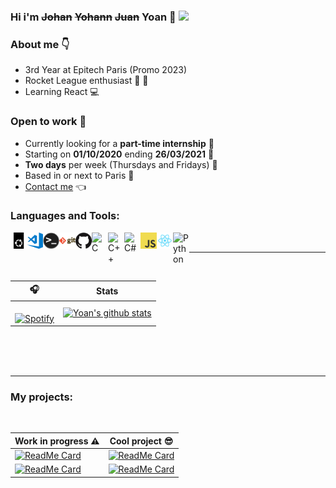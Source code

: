 ### Hi i'm ~~Johan~~ ~~Yohann~~ ~~Juan~~ Yoan 👋 ![](https://komarev.com/ghpvc/?username=yoansj&color=blueviolet&label=Viewers)

### About me :point_down:
* 3rd Year at Epitech Paris (Promo 2023)
* Rocket League enthusiast :car: :rocket:
* Learning React :computer:

### Open to work :briefcase:
* Currently looking for a **part-time internship** :briefcase:
* Starting on **01/10/2020** ending **26/03/2021** :calendar:
* **Two days** per week (Thursdays and Fridays) :calendar:
* Based in or next to Paris :office:
* [Contact me](mailto:yoan.saint-juste@epitech.eu) :point_left:

### Languages and Tools:
<img align="left" alt="Ubuntu" width="26px" src="https://raw.githubusercontent.com/devicons/devicon/master/icons/ubuntu/ubuntu-plain.svg" />
<img align="left" alt="Visual Studio Code" width="26px" src="https://raw.githubusercontent.com/github/explore/80688e429a7d4ef2fca1e82350fe8e3517d3494d/topics/visual-studio-code/visual-studio-code.png" />
<img align="left" alt="Terminal" width="26px" src="https://raw.githubusercontent.com/github/explore/80688e429a7d4ef2fca1e82350fe8e3517d3494d/topics/terminal/terminal.png" />
<img align="left" alt="Git" width="26px" src="https://raw.githubusercontent.com/github/explore/80688e429a7d4ef2fca1e82350fe8e3517d3494d/topics/git/git.png" />
<img align="left" alt="GitHub" width="26px" src="https://raw.githubusercontent.com/github/explore/78df643247d429f6cc873026c0622819ad797942/topics/github/github.png" />
<img align="left" alt="C" width="26px" src="https://raw.githubusercontent.com/jmnote/z-icons/master/svg/c.svg" />
<img align="left" alt="C++" width="26px" src="https://raw.githubusercontent.com/jmnote/z-icons/master/svg/cpp.svg" />
<img align="left" alt="C#" width="26px" src="https://raw.githubusercontent.com/jmnote/z-icons/master/svg/csharp.svg" />
<img align="left" alt="JavaScript" width="26px" src="https://raw.githubusercontent.com/github/explore/80688e429a7d4ef2fca1e82350fe8e3517d3494d/topics/javascript/javascript.png" />
<img align="left" alt="React" width="26px" src="https://raw.githubusercontent.com/github/explore/80688e429a7d4ef2fca1e82350fe8e3517d3494d/topics/react/react.png" />
<img align="left" alt="Python" width="26px" src="https://raw.githubusercontent.com/jmnote/z-icons/master/svg/python.svg" />

<br />

---

<br />

:headphones: | Stats
---  | --- |
&nbsp; <br> [![Spotify](https://novatorem-self-tau.vercel.app/api/spotify)](https://open.spotify.com/user/0uwen28hfp6lk6x98q4wgux5z) | [![Yoan's github stats](https://github-readme-stats.vercel.app/api?username=yoansj&show_icons=true&theme=dark)](https://github.com/anuraghazra/github-readme-stats)

<br />
<br />
<br />

---

### My projects:

<br />

Work in progress :warning: | Cool project :sunglasses:
--- | ---
[![ReadMe Card](https://github-readme-stats.vercel.app/api/pin/?username=yoansj&repo=rchat&theme=dark)](https://github.com/yoansj/rchat) | [![ReadMe Card](https://github-readme-stats.vercel.app/api/pin/?username=yoansj&repo=pics&theme=dark)](https://github.com/yoansj/pics)
[![ReadMe Card](https://github-readme-stats.vercel.app/api/pin/?username=yoansj&repo=pytwibot&theme=dark)](https://github.com/yoansj/pytwibot) | [![ReadMe Card](https://github-readme-stats.vercel.app/api/pin/?username=yoansj&repo=WorkshopBotConcours&theme=dark)](https://github.com/yoansj/WorkshopBotConcours)
